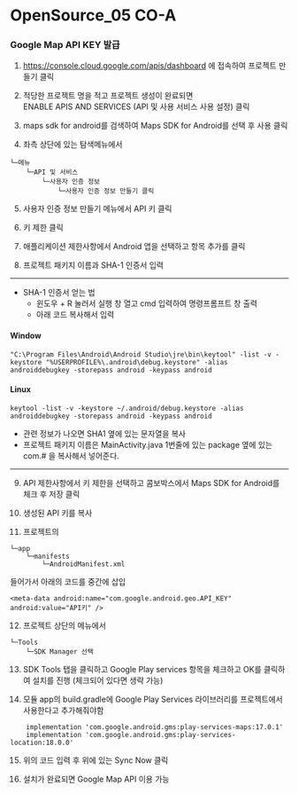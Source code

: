 # OpenSource_05 CO-A
### Google Map API KEY 발급
1. https://console.cloud.google.com/apis/dashboard 에 접속하여 프로젝트 만들기 클릭

2. 적당한 프로젝트 명을 적고 프로젝트 생성이 완료되면<br>ENABLE APIS AND SERVICES (API 및 사용 서비스 사용 설정) 클릭

3. maps sdk for android를 검색하여 Maps SDK for Android를 선택 후 사용 클릭

4. 좌측 상단에 있는 탐색메뉴에서 
```
└─메뉴
    └─API 및 서비스
        └─사용자 인증 정보
            └─사용자 인증 정보 만들기 클릭
```

5. 사용자 인증 정보 만들기 메뉴에서 API 키 클릭

6. 키 제한 클릭

7. 애플리케이션 제한사항에서  Android 앱을 선택하고 항목  추가를 클릭

8. 프로젝트 패키지 이름과 SHA-1 인증서 입력   
------- 
+ SHA-1 인증서 얻는 법
    + 윈도우 + R 눌러서 실행 창 열고 cmd 입력하여 명령프롬프트 창 출력
    + 아래 코드 복사해서 입력
#### Window
```
"C:\Program Files\Android\Android Studio\jre\bin\keytool" -list -v -keystore "%USERPROFILE%\.android\debug.keystore" -alias androiddebugkey -storepass android -keypass android
```
#### Linux
```
keytool -list -v -keystore ~/.android/debug.keystore -alias androiddebugkey -storepass android -keypass android
```
 + 관련 정보가 나오면 SHA1 옆에 있는 문자열을 복사
+ 프로젝트 패키지 이름은 MainActivity.java 1번줄에 있는 package 옆에 있는 com.# 을 복사해서 넣어준다.
-------

9. API 제한사항에서 키 제한을 선택하고 콤보박스에서 Maps SDK for Android를 체크 후 저장 클릭

10. 생성된 API 키를 복사

11. 프로젝트의 
```
└─app
    └─manifests
        └─AndroidManifest.xml
```
들어가서 아래의 코드를 중간에 삽입
```
<meta-data android:name="com.google.android.geo.API_KEY" 
android:value="API키" /> 
``` 

12. 프로젝트 상단의 메뉴에서 
```
└─Tools
    └─SDK Manager 선택
```

13. SDK Tools 탭을 클릭하고 Google Play services 항목을 체크하고 OK를 클릭하여 설치를 진행 (체크되어 있다면 생략 가능)

14. 모듈 app의 build.gradle에 Google Play Services 라이브러리를 프로젝트에서 사용한다고 추가해줘야함 
```
    implementation 'com.google.android.gms:play-services-maps:17.0.1'
    implementation 'com.google.android.gms:play-services-location:18.0.0' 
``` 

15. 위의 코드 입력 후 위에 있는 Sync Now 클릭

16. 설치가 완료되면 Google Map API 이용 가능
